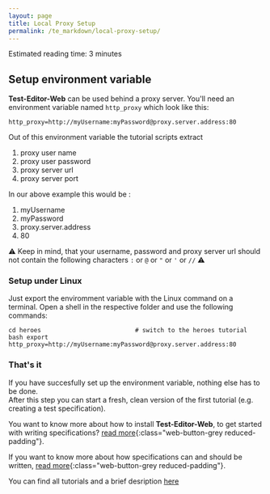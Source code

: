 ```yaml
---
layout: page
title: Local Proxy Setup
permalink: /te_markdown/local-proxy-setup/
---
```


Estimated reading time: 3 minutes


## Setup environment variable
**Test-Editor-Web** can be used behind a proxy server. You'll need an environment variable named `http_proxy` which look like this:

```
http_proxy=http://myUsername:myPassword@proxy.server.address:80
```

Out of this environment variable the tutorial scripts extract
1. proxy user name
2. proxy user password
3. proxy server url
4. proxy server port

In our above example this would be :
1. myUsername
2. myPassword
3. proxy.server.address
4. 80

:warning: Keep in mind, that your username, password and proxy server url should not contain the following characters
`:` or  `@` or `"` or `'` or `//` :warning:


### Setup under Linux
Just export the enviromment variable with the Linux command on a terminal.
Open a shell in the respective folder and use the following commands:

```
cd heroes                          # switch to the heroes tutorial
bash export http_proxy=http://myUsername:myPassword@proxy.server.address:80 
```

### That's it 
If you have succesfully set up the environment variable, nothing else has to be done.   
After this step you can start a fresh, clean version of the first tutorial (e.g. creating a test specification).

You want to know more about how to install **Test-Editor-Web**, to get started with writing specifications? [read more](/te_markdown/local-setup){:class="web-button-grey reduced-padding"}.

If you want to know more about how specifications can and should be written, [read more](/te_markdown/test-specifications){:class="web-button-grey reduced-padding"}.

You can find all tutorials and a brief desription [here](https://github.com/test-editor/tutorials )

